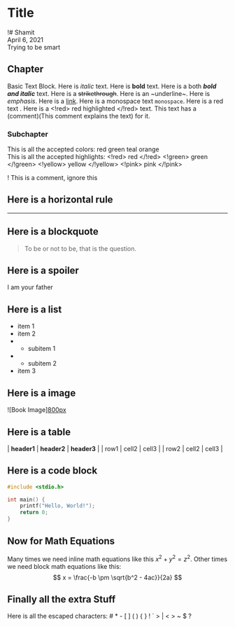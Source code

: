 # Title

!# Shamit <br> April 6, 2021 <br> Trying to be smart

## Chapter

Basic Text Block. Here is *italic* text. Here is **bold** text. Here is a both ***bold and italic*** text. Here is a ~~strikethrough~~. Here is an ~underline~. Here is <em>emphasis</em>. Here is a [link](https://www.example.com). Here is a monospace text `monospace`. Here is a <red> red text </red>. Here is a <!red> red highlighted </!red> text. This text has a (comment)(This comment explains the text) for it.

### Subchapter

This is all the accepted colors: <red> red </red> <green> green </green> <teal> teal </teal> <orange> orange </orange> <br>This is all the accepted highlights: <!red> red </!red> <!green> green </!green> <!yellow> yellow </!yellow> <!pink> pink </!pink>

! This is a comment, ignore this

## Here is a horizontal rule

---

## Here is a blockquote

> To be or not to be, that is the question.

## Here is a spoiler

<spoiler> I am your father </spoiler>

## Here is a list

- item 1
- item 2
- - subitem 1
- - subitem 2
- item 3

## Here is a image

![Book Image][800px](https://i.ibb.co/wdzL2Lg/71nk3r-OK3j-L-SL1500.jpg)

## Here is a table

| **header1** | **header2** | **header3** |
| row1 | cell2 | cell3 |
| row2 | cell2 | cell3 |

## Here is a code block

```c
#include <stdio.h>

int main() {
    printf("Hello, World!");
    return 0;
}
```

## Now for Math Equations

Many times we need inline math equations like this $x^2 + y^2 = z^2$. Other times we need block math equations like this:
$$ x = \frac{-b \pm \sqrt{b^2 - 4ac}}{2a} $$

## Finally all the extra Stuff

Here is all the escaped characters: \# \* \- \[ \] \( \) \{ \} \! \` \> \| \< \> \~ \$ \?

